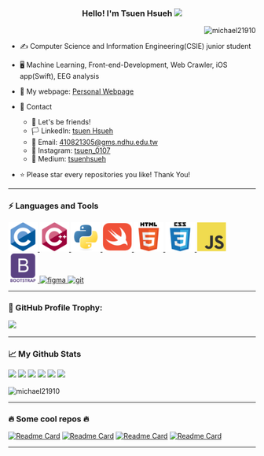 <h3 align="center">Hello! I'm Tsuen Hsueh <img src="https://raw.githubusercontent.com/MartinHeinz/MartinHeinz/master/wave.gif" width="25px"></h3>  
  
<p align="right"> <img src="https://komarev.com/ghpvc/?username=michael21910&label=Profile%20views&color=694635&style=flat" alt="michael21910" /> </p>
  
* :writing_hand: Computer Science and Information Engineering(CSIE) junior student  

* :desktop_computer: Machine Learning, Front-end-Development, Web Crawler, iOS app(Swift), EEG analysis  

* :triangular_flag_on_post: My webpage: [Personal Webpage](https://michael21910.github.io/index.html)  
  
* :handshake: Contact
  * :white_heart: Let's be friends!
  * :white_flag: LinkedIn: [tsuen Hsueh](https://www.linkedin.com/in/tsuenhsueh/)  
  * :e-mail: Email: 410821305@gms.ndhu.edu.tw  
  * :speech_balloon: Instagram: [tsuen_0107](https://www.instagram.com/tsuen_0107/)
  * :white_flower: Medium: [tsuenhsueh](https://tsuenhsueh.medium.com/)
  
* :star: Please star every repositories you like! Thank You!  
  
---
  
### :zap: Languages and Tools
<p align="left">
    <a href="https://www.cprogramming.com/" target="_blank">
        <img src="https://raw.githubusercontent.com/devicons/devicon/master/icons/c/c-original.svg" alt="c" width="60" height="60"/>
    </a>
    <a href="https://www.w3schools.com/cpp/" target="_blank">
        <img src="https://raw.githubusercontent.com/devicons/devicon/master/icons/cplusplus/cplusplus-original.svg" alt="cplusplus" width="60" height="60"/>
    </a>
    <a href="https://www.python.org" target="_blank">
        <img src="https://raw.githubusercontent.com/devicons/devicon/master/icons/python/python-original.svg" alt="python" width="60" height="60"/>
    </a>
    <a href="https://developer.apple.com/swift/" target="_blank">
        <img src="https://raw.githubusercontent.com/devicons/devicon/master/icons/swift/swift-original.svg" alt="swift" width="60" height="60"/>
    </a>
    <a href="https://www.w3.org/html/" target="_blank">
        <img src="https://raw.githubusercontent.com/devicons/devicon/master/icons/html5/html5-original-wordmark.svg" alt="html5" width="60" height="60"/>
    </a>
    <a href="https://www.w3schools.com/css/" target="_blank">
        <img src="https://raw.githubusercontent.com/devicons/devicon/master/icons/css3/css3-original-wordmark.svg" alt="css3" width="60" height="60"/>
    </a>
    <a href="https://developer.mozilla.org/en-US/docs/Web/JavaScript" target="_blank">
        <img src="https://raw.githubusercontent.com/devicons/devicon/master/icons/javascript/javascript-original.svg" alt="javascript" width="60" height="60"/>
    </a>
    <a href="https://getbootstrap.com" target="_blank">
        <img src="https://raw.githubusercontent.com/devicons/devicon/master/icons/bootstrap/bootstrap-plain-wordmark.svg" alt="bootstrap" width="60" height="60"/>
    </a>
    <a href="https://www.figma.com/" target="_blank">
        <img src="https://www.vectorlogo.zone/logos/figma/figma-icon.svg" alt="figma" width="60" height="60"/>
    </a>
    <a href="https://git-scm.com/" target="_blank">
        <img src="https://www.vectorlogo.zone/logos/git-scm/git-scm-icon.svg" alt="git" width="60" height="60"/>
    </a>
</p>
  
---
  
### :tada: GitHub Profile Trophy:
<p>
    <a href="https://github.com/ryo-ma/github-profile-trophy">
        <img src="https://github-profile-trophy.vercel.app/?username=michael21910&column=7&no-frame=true&no-bg=true"/>
    </a>
</p>
  
---
  
### :chart_with_upwards_trend: My Github Stats  
![](https://github-profile-summary-cards.vercel.app/api/cards/profile-details?username=michael21910&theme=monokai)
![](https://github-profile-summary-cards.vercel.app/api/cards/repos-per-language?username=michael21910&theme=monokai)
![](https://github-profile-summary-cards.vercel.app/api/cards/most-commit-language?username=michael21910&theme=monokai)
![](https://github-profile-summary-cards.vercel.app/api/cards/stats?username=michael21910&theme=monokai)
![](https://github-profile-summary-cards.vercel.app/api/cards/productive-time?username=michael21910&theme=monokai)
![](https://github-readme-stats.vercel.app/api/top-langs/?username=michael21910&hide=html&layout=compact&theme=monokai)
<p><img align="center" src="https://github-readme-streak-stats.herokuapp.com/?user=michael21910&" alt="michael21910" /></p>
  
---
  
### :fire: Some cool repos :fire:
[![Readme Card](https://github-readme-stats.vercel.app/api/pin/?username=michael21910&repo=js-sort-visualization)](https://github.com/michael21910/js-sort-visualization)
[![Readme Card](https://github-readme-stats.vercel.app/api/pin/?username=michael21910&repo=auto-receipt-check)](https://github.com/michael21910/auto-receipt-check)
[![Readme Card](https://github-readme-stats.vercel.app/api/pin/?username=michael21910&repo=ptt-word-cloud-generator)](https://github.com/michael21910/ptt-word-cloud-generator)
[![Readme Card](https://github-readme-stats.vercel.app/api/pin/?username=michael21910&repo=yt-video-web-crawler)](https://github.com/michael21910/yt-video-web-crawler)
  
---
